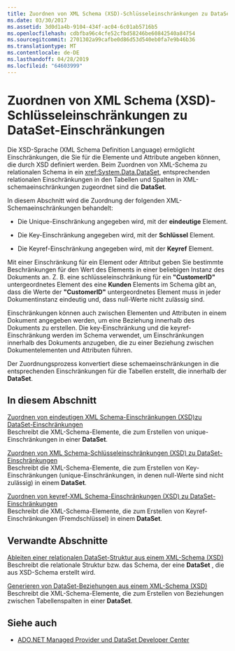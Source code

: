 ```yaml
---
title: Zuordnen von XML Schema (XSD)-Schlüsseleinschränkungen zu DataSet-Einschränkungen
ms.date: 03/30/2017
ms.assetid: 3d0d1a4b-9104-434f-ac04-6c01ab5716b5
ms.openlocfilehash: cdbfba96c4cfe52cfbd58246be60842540a84754
ms.sourcegitcommit: 2701302a99cafbe0d86d53d540eb0fa7e9b46b36
ms.translationtype: MT
ms.contentlocale: de-DE
ms.lasthandoff: 04/28/2019
ms.locfileid: "64603999"
---
```

# <a name="mapping-xml-schema-xsd-constraints-to-dataset-constraints"></a>Zuordnen von XML Schema (XSD)-Schlüsseleinschränkungen zu DataSet-Einschränkungen
Die XSD-Sprache (XML Schema Definition Language) ermöglicht Einschränkungen, die Sie für die Elemente und Attribute angeben können, die durch XSD definiert werden. Beim Zuordnen von XML-Schema zu relationalen Schema in ein <xref:System.Data.DataSet>, entsprechenden relationalen Einschränkungen in den Tabellen und Spalten in XML-schemaeinschränkungen zugeordnet sind die **DataSet**.  
  
 In diesem Abschnitt wird die Zuordnung der folgenden XML-Schemaeinschränkungen behandelt:  
  
- Die Unique-Einschränkung angegeben wird, mit der **eindeutige** Element.  
  
- Die Key-Einschränkung angegeben wird, mit der **Schlüssel** Element.  
  
- Die Keyref-Einschränkung angegeben wird, mit der **Keyref** Element.  
  
 Mit einer Einschränkung für ein Element oder Attribut geben Sie bestimmte Beschränkungen für den Wert des Elements in einer beliebigen Instanz des Dokuments an. Z. B. eine schlüsseleinschränkung für ein **"CustomerID"** untergeordnetes Element des eine **Kunden** Elements im Schema gibt an, dass die Werte der **"CustomerID"** untergeordnetes Element muss in jeder Dokumentinstanz eindeutig und, dass null-Werte nicht zulässig sind.  
  
 Einschränkungen können auch zwischen Elementen und Attributen in einem Dokument angegeben werden, um eine Beziehung innerhalb des Dokuments zu erstellen. Die key-Einschränkung und die keyref-Einschränkung werden im Schema verwendet, um Einschränkungen innerhalb des Dokuments anzugeben, die zu einer Beziehung zwischen Dokumentelementen und Attributen führen.  
  
 Der Zuordnungsprozess konvertiert diese schemaeinschränkungen in die entsprechenden Einschränkungen für die Tabellen erstellt, die innerhalb der **DataSet**.  
  
## <a name="in-this-section"></a>In diesem Abschnitt  
 [Zuordnen von eindeutigen XML Schema-Einschränkungen (XSD)zu DataSet-Einschränkungen](../../../../../docs/framework/data/adonet/dataset-datatable-dataview/map-unique-xml-schema-xsd-constraints-to-dataset-constraints.md)  
 Beschreibt die XML-Schema-Elemente, die zum Erstellen von unique-Einschränkungen in einer **DataSet**.  
  
 [Zuordnen von XML Schema-Schlüsseleinschränkungen (XSD) zu DataSet-Einschränkungen](../../../../../docs/framework/data/adonet/dataset-datatable-dataview/map-key-xml-schema-xsd-constraints-to-dataset-constraints.md)  
 Beschreibt die XML-Schema-Elemente, die zum Erstellen von Key-Einschränkungen (unique-Einschränkungen, in denen null-Werte sind nicht zulässig) in einem **DataSet**.  
  
 [Zuordnen von keyref-XML Schema-Einschränkungen (XSD) zu DataSet-Einschränkungen](../../../../../docs/framework/data/adonet/dataset-datatable-dataview/map-keyref-xml-schema-xsd-constraints-to-dataset-constraints.md)  
 Beschreibt die XML-Schema-Elemente, die zum Erstellen von Keyref-Einschränkungen (Fremdschlüssel) in einem **DataSet**.  
  
## <a name="related-sections"></a>Verwandte Abschnitte  
 [Ableiten einer relationalen DataSet-Struktur aus einem XML-Schema (XSD)](../../../../../docs/framework/data/adonet/dataset-datatable-dataview/deriving-dataset-relational-structure-from-xml-schema-xsd.md)  
 Beschreibt die relationale Struktur bzw. das Schema, der eine **DataSet** , die aus XSD-Schema erstellt wird.  
  
 [Generieren von DataSet-Beziehungen aus einem XML-Schema (XSD)](../../../../../docs/framework/data/adonet/dataset-datatable-dataview/generating-dataset-relations-from-xml-schema-xsd.md)  
 Beschreibt die XML-Schema-Elemente, die zum Erstellen von Beziehungen zwischen Tabellenspalten in einer **DataSet**.  
  
## <a name="see-also"></a>Siehe auch

- [ADO.NET Managed Provider und DataSet Developer Center](https://go.microsoft.com/fwlink/?LinkId=217917)

